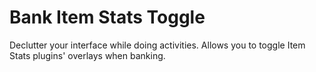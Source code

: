 # Bank Item Stats Toggle
Declutter your interface while doing activities. Allows you to toggle Item Stats plugins' overlays when banking.